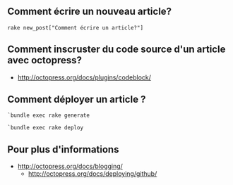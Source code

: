 ## Comment écrire un nouveau article?

  `rake new_post["Comment écrire un article?"]`

## Comment inscruster du code source d'un article avec octopress?

  - http://octopress.org/docs/plugins/codeblock/

## Comment déployer un article ?

	`bundle exec rake generate

	`bundle exec rake deploy

## Pour plus d'informations
  
  - http://octopress.org/docs/blogging/
	- http://octopress.org/docs/deploying/github/